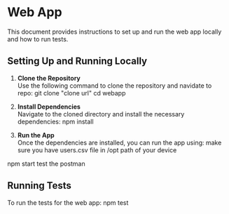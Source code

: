 # Web App

This document provides instructions to set up and run the web app locally and how to run tests.

## Setting Up and Running Locally

1. **Clone the Repository**  
   Use the following command to clone the repository and navidate to repo:
    git clone "clone url"
    cd webapp

2. **Install Dependencies**  
Navigate to the cloned directory and install the necessary dependencies:
npm install

3. **Run the App**  
Once the dependencies are installed, you can run the app using:
make sure you have users.csv file in /opt path of your device

npm start
test the postman

## Running Tests

To run the tests for the web app:
npm test
